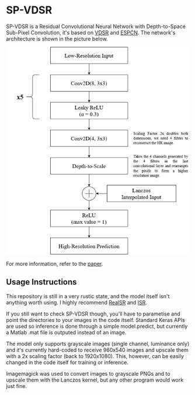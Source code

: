 # SP-VDSR
SP-VDSR is a Residual Convolutional Neural Network with Depth-to-Space Sub-Pixel Convolution, it's based on [VDSR](https://arxiv.org/abs/1511.04587) and [ESPCN](https://arxiv.org/abs/1609.05158). The network's architecture is shown in the picture below.

<img src="https://raw.githubusercontent.com/Artoriuz/sp-vdsr/master/images/architecture.png" width="500">

For more information, refer to the [paper](https://raw.githubusercontent.com/Artoriuz/sp-vdsr/master/paper/SP-VDSR.pdf).

## Usage Instructions
This repository is still in a very rustic state, and the model itself isn't anything worth using. I highly recommend [RealSR](https://github.com/nihui/realsr-ncnn-vulkan) and [ISR](https://github.com/idealo/image-super-resolution).

If you still want to check SP-VDSR though, you'll have to parametise and point the directories to your images in the code itself. Standard Keras APIs are used so inference is done through a simple model.predict, but currently a 
Matlab .mat file is outputed instead of an image.

The model only supports grayscale images (single channel, luminance only) and it's currently hard-coded to receive 960x540 images and upscale them with a 2x scaling factor (back to 1920x1080). This, however, can be easily changed in the code itself for training or inference.

Imagemagick was used to convert images to grayscale PNGs and to upscale them with the Lanczos kernel, but any other program would work just fine.